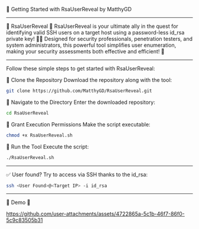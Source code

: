 🚀 Getting Started with RsaUserReveal by MatthyGD

------------------------------------------------------------------------------------------------------------------------------------------------------------

🌟 RsaUserReveal 🌟
RsaUserReveal is your ultimate ally in the quest for identifying valid SSH users on a target host using a password-less id_rsa private key! 🔑✨ Designed for security professionals, penetration testers, and system administrators, this powerful tool simplifies user enumeration, making your security assessments both effective and efficient! 🚀

------------------------------------------------------------------------------------------------------------------------------------------------------------

Follow these simple steps to get started with RsaUserReveal:

🔴 Clone the Repository
Download the repository along with the tool:

```bash
git clone https://github.com/MatthyGD/RsaUserReveal.git
```

🔴 Navigate to the Directory
Enter the downloaded repository:

```bash
cd RsaUserReveal
```

🔴 Grant Execution Permissions
Make the script executable:

```bash
chmod +x RsaUserReveal.sh
```

🔴 Run the Tool
Execute the script:

```bash
./RsaUserReveal.sh
```

------------------------------------------------------------------------------------------------------------------------------------------------------------

✅ User found? Try to access via SSH thanks to the id_rsa:

``` bash
ssh <User Found>@<Target IP> -i id_rsa
```

------------------------------------------------------------------------------------------------------------------------------------------------------------

🌟 Demo 🌟

https://github.com/user-attachments/assets/4722865a-5c1b-46f7-86f0-5c9c83505b31

